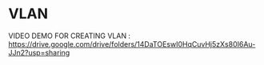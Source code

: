 # VLAN
VIDEO DEMO FOR CREATING VLAN : 
        https://drive.google.com/drive/folders/14DaTOEswI0HqCuvHj5zXs80I6Au-JJn2?usp=sharing

